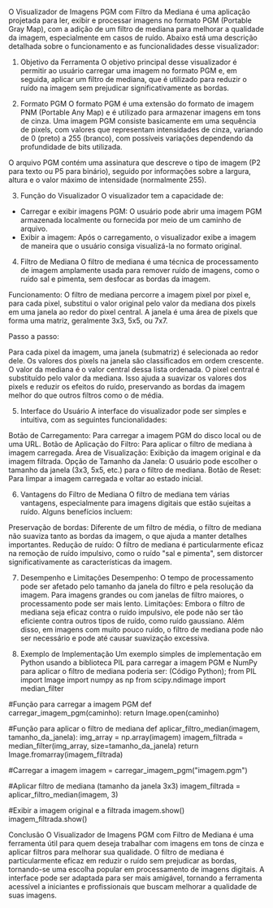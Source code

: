 O Visualizador de Imagens PGM com Filtro da Mediana é uma aplicação projetada para ler, exibir e processar imagens no formato PGM (Portable Gray Map), com a adição de um filtro de mediana para melhorar a qualidade da imagem, especialmente em casos de ruído. 
Abaixo está uma descrição detalhada sobre o funcionamento e as funcionalidades desse visualizador:

1. Objetivo da Ferramenta
O objetivo principal desse visualizador é permitir ao usuário carregar uma imagem no formato PGM e, em seguida, aplicar um filtro de mediana, que é utilizado para reduzir o ruído na imagem sem prejudicar significativamente as bordas.

2. Formato PGM
O formato PGM é uma extensão do formato de imagem PNM (Portable Any Map) e é utilizado para armazenar imagens em tons de cinza. Uma imagem PGM consiste basicamente em uma sequência de pixels, com valores que representam intensidades de cinza, variando de 0 (preto) a 255 (branco), com possíveis variações dependendo da profundidade de bits utilizada.

O arquivo PGM contém uma assinatura que descreve o tipo de imagem (P2 para texto ou P5 para binário), seguido por informações sobre a largura, altura e o valor máximo de intensidade (normalmente 255).

3. Função do Visualizador
O visualizador tem a capacidade de:
- Carregar e exibir imagens PGM: O usuário pode abrir uma imagem PGM armazenada localmente ou fornecida por meio de um caminho de arquivo.
- Exibir a imagem: Após o carregamento, o visualizador exibe a imagem de maneira que o usuário consiga visualizá-la no formato original.

4. Filtro de Mediana
O filtro de mediana é uma técnica de processamento de imagem amplamente usada para remover ruído de imagens, como o ruído sal e pimenta, sem desfocar as bordas da imagem.

Funcionamento: O filtro de mediana percorre a imagem pixel por pixel e, para cada pixel, substitui o valor original pelo valor da mediana dos pixels em uma janela ao redor do pixel central. 
A janela é uma área de pixels que forma uma matriz, geralmente 3x3, 5x5, ou 7x7.

Passo a passo:

Para cada pixel da imagem, uma janela (submatriz) é selecionada ao redor dele.
Os valores dos pixels na janela são classificados em ordem crescente.
O valor da mediana é o valor central dessa lista ordenada.
O pixel central é substituído pelo valor da mediana.
Isso ajuda a suavizar os valores dos pixels e reduzir os efeitos do ruído, preservando as bordas da imagem melhor do que outros filtros como o de média.

5. Interface do Usuário
A interface do visualizador pode ser simples e intuitiva, com as seguintes funcionalidades:

Botão de Carregamento: Para carregar a imagem PGM do disco local ou de uma URL.
Botão de Aplicação do Filtro: Para aplicar o filtro de mediana à imagem carregada.
Área de Visualização: Exibição da imagem original e da imagem filtrada.
Opção de Tamanho da Janela: O usuário pode escolher o tamanho da janela (3x3, 5x5, etc.) para o filtro de mediana.
Botão de Reset: Para limpar a imagem carregada e voltar ao estado inicial.

6. Vantagens do Filtro de Mediana
O filtro de mediana tem várias vantagens, especialmente para imagens digitais que estão sujeitas a ruído. Alguns benefícios incluem:

Preservação de bordas: Diferente de um filtro de média, o filtro de mediana não suaviza tanto as bordas da imagem, o que ajuda a manter detalhes importantes.
Redução de ruído: O filtro de mediana é particularmente eficaz na remoção de ruído impulsivo, como o ruído "sal e pimenta", sem distorcer significativamente as características da imagem.

7. Desempenho e Limitações
Desempenho: O tempo de processamento pode ser afetado pelo tamanho da janela do filtro e pela resolução da imagem. Para imagens grandes ou com janelas de filtro maiores, o processamento pode ser mais lento.
Limitações: Embora o filtro de mediana seja eficaz contra o ruído impulsivo, ele pode não ser tão eficiente contra outros tipos de ruído, como ruído gaussiano.
Além disso, em imagens com muito pouco ruído, o filtro de mediana pode não ser necessário e pode até causar suavização excessiva.

9. Exemplo de Implementação
Um exemplo simples de implementação em Python usando a biblioteca PIL para carregar a imagem PGM e NumPy para aplicar o filtro de mediana poderia ser:
(Código Python);
from PIL import Image
import numpy as np
from scipy.ndimage import median_filter

#Função para carregar a imagem PGM
def carregar_imagem_pgm(caminho):
    return Image.open(caminho)

#Função para aplicar o filtro de mediana
def aplicar_filtro_median(imagem, tamanho_da_janela):
    img_array = np.array(imagem)
    imagem_filtrada = median_filter(img_array, size=tamanho_da_janela)
    return Image.fromarray(imagem_filtrada)

#Carregar a imagem
imagem = carregar_imagem_pgm("imagem.pgm")

#Aplicar filtro de mediana (tamanho da janela 3x3)
imagem_filtrada = aplicar_filtro_median(imagem, 3)

#Exibir a imagem original e a filtrada
imagem.show()
imagem_filtrada.show()

Conclusão
O Visualizador de Imagens PGM com Filtro de Mediana é uma ferramenta útil para quem deseja trabalhar com imagens em tons de cinza e aplicar filtros para melhorar sua qualidade. 
O filtro de mediana é particularmente eficaz em reduzir o ruído sem prejudicar as bordas, tornando-se uma escolha popular em processamento de imagens digitais. 
A interface pode ser adaptada para ser mais amigável, tornando a ferramenta acessível a iniciantes e profissionais que buscam melhorar a qualidade de suas imagens.
